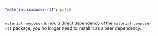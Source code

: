 ```yaml
---
"material-composer-r3f": patch
---
```


`material-composer` is now a direct dependency of the `material-composer-r3f` package, you no longer need to install it as a peer dependency.
